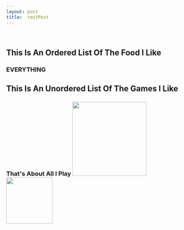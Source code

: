 ```yaml
---
layout: post
title:  testPost
---
```

<html>
<head>
<title>
Yeet
</title>
 <br>
 <h2>This Is An Ordered List Of The Food I Like</h2>
<h3>
EVERYTHING
</li>
</ol>
</h3>
</head>
<body>
<h2>This Is An Unordered List Of The Games I Like</h2>
<h3>
That's About All I Play
 <img src="http://vignette1.wikia.nocookie.net/adventuretimewithfinnandjake/images/c/c2/Pokemon-logo.jpg/revision/latest?cb=20130307192515" width="200px"/>
 <img src="http://vignette1.wikia.nocookie.net/rocketleague/images/3/32/Rocket_League_Logo.png/revision/latest?cb=20150611180530" width="125px"/>
</body>
</html>
